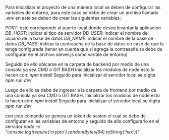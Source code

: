 Para inicializar el proyecto de una manera local se deben de configurar las variables de entorno, para este caso se debe de crear un archivo llamado _.env_ en este se deben de crear las siguientes variables:

_PORT_: este corresponde al puerto local donde desea levantar la aplicacion
_DB_HOST_: indicar el tipo de servidor
_DB_USER_: indicar el nombre del usuario de la base de datos
_DB_NAME_: indicar el nombre de la base de datos
_DB_PASS_: indicar la contraseña de la base de datos en caso de que la tenga configurada (tener en cuenta que si agrega la contraseña se debe de configurar en el archivo server.js como varible de entorno)

Seguido de ello ubicarse en la carpeta de backend por medio de una consola ya sea CMD o GIT BASH
Inicializar los modulos de node esto lo hacen con:
_npm install_
Seguido para inicializar el servidor local se digita
_npm run dev_

Luego de ello se debe de ingresar a la carpeta de frontend por medio de una consola ya sea CMD o GIT BASH.
Inicializar los modulos de node esto lo hacen con:
_npm install_
Seguido para inicializar el servidor local se digita
_npm run dev_

con este comando se genera un token de sesion el cual se debe de configurar en las variables de entorno y seguido de ello configurarlo en el servidor
_node -e "console.log(require('crypto').randomBytes(64).toString('hex'))"_
